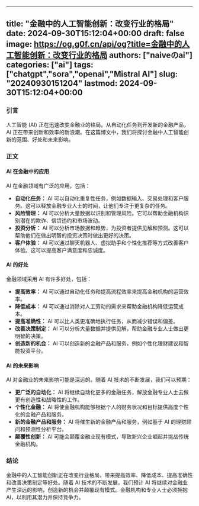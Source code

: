 
---
title: "金融中的人工智能创新：改变行业的格局"
date: 2024-09-30T15:12:04+00:00
draft: false
image: https://og.g0f.cn/api/og?title=金融中的人工智能创新：改变行业的格局
authors: ["naiveのai"]
categories: ["ai"]
tags: ["chatgpt","sora","openai","Mistral AI"]
slug: "20240930151204"
lastmod: 2024-09-30T15:12:04+00:00
---
### 引言

人工智能 (AI) 正在迅速改变金融业的格局。从自动化任务到开发新的金融产品，AI 正在带来创新和效率的新浪潮。在这篇博文中，我们将探讨金融中人工智能创新的范围、好处和未来影响。

### 正文

#### AI 在金融中的应用

AI 在金融领域有广泛的应用，包括：

- **自动化任务：** AI 可以自动化重复性任务，例如数据输入、交易处理和客户服务。这可以释放金融专业人士的时间，让他们专注于更复杂的任务。
- **风险管理：** AI 可以分析大量数据以识别和管理风险。它可以帮助金融机构识别潜在的欺诈、信贷违约和市场波动。
- **投资分析：** AI 可以分析市场数据和趋势，为投资者提供见解和预测。这可以帮助他们在做出明智的投资决策时做出更好的决策。
- **客户体验：** AI 可以通过聊天机器人、虚拟助手和个性化推荐等方式改善客户体验。这可以提高客户满意度和忠诚度。

#### AI 的好处

金融领域采用 AI 有许多好处，包括：

- **提高效率：** AI 可以通过自动化任务和提高流程效率来提高金融机构的运营效率。
- **降低成本：** AI 可以通过消除对人工劳动的需求来帮助金融机构降低运营成本。
- **提高准确性：** AI 可以比人类更准确地执行任务，从而减少错误和偏差。
- **改善决策制定：** AI 可以分析大量数据并提供见解，帮助金融专业人士做出更明智的决策。
- **创造新的机会：** AI 可以创造新的金融产品和服务，例如个性化理财建议和智能投资平台。

#### AI 的未来影响

AI 对金融业的未来影响可能是深远的。随着 AI 技术的不断发展，我们可以预期：

- **更广泛的自动化：** AI 将继续自动化更多的金融任务，解放金融专业人士去做更有创造性和战略性的工作。
- **个性化金融：** AI 将使金融机构能够根据个人的财务状况和目标提供高度个性化的金融产品和服务。
- **新的金融产品和服务：** AI 将催生新的金融产品和服务，例如基于 AI 的理财顾问和预测性分析平台。
- **颠覆性创新：** AI 可能会颠覆金融业现有模式，导致新兴企业崛起并挑战传统金融机构。

### 结论

金融中的人工智能创新正在改变行业格局，带来提高效率、降低成本、提高准确性和改善决策制定等好处。随着 AI 技术的不断发展，我们预计 AI 将继续对金融业产生深远的影响，创造新的机会并颠覆现有模式。金融机构和专业人士必须拥抱 AI，以利用其潜力并保持竞争力。